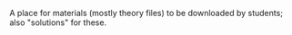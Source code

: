 A place for materials (mostly theory files) to be downloaded by students; also "solutions" for these. 